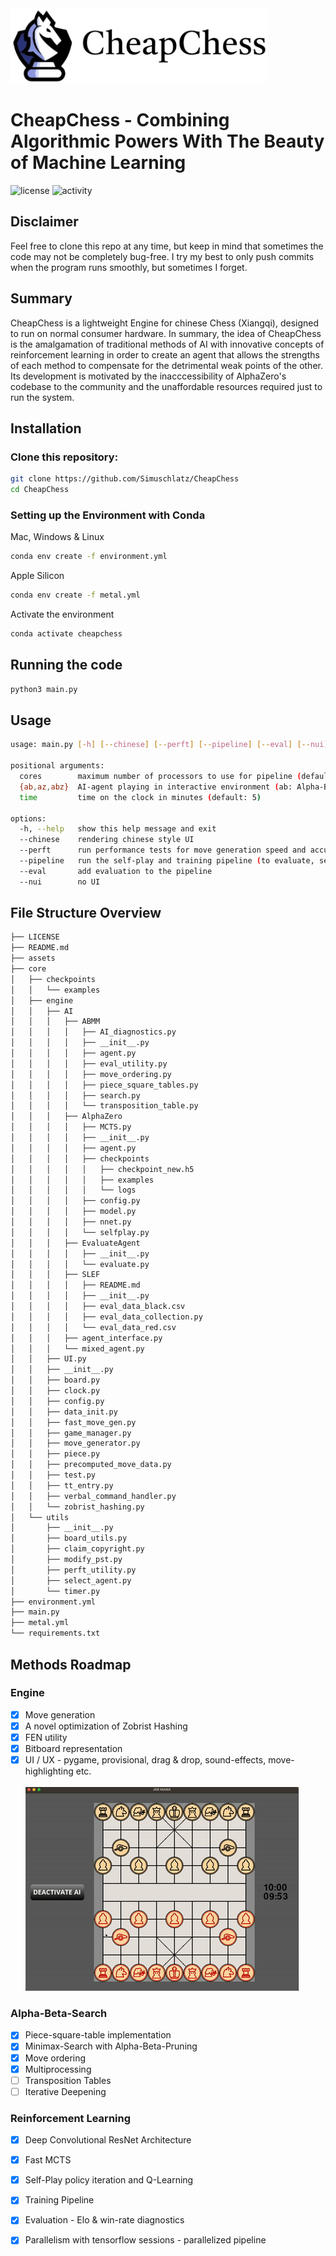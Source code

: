 <img src="./assets/imgs/Readmesrc/bannerTextTop.png" height="120">

# CheapChess - Combining Algorithmic Powers With The Beauty of Machine Learning
![license](https://img.shields.io/github/license/SiiiMiii/Chess-AI)
![activity](https://img.shields.io/github/commit-activity/m/SiiiMiii/Chess-AI)

## Disclaimer
Feel free to clone this repo at any time, but keep in mind that sometimes the code may not be completely bug-free. I try my best to only push commits when the program runs smoothly, but sometimes I forget.

## Summary
CheapChess is a lightweight Engine for chinese Chess (Xiangqi), designed to run on normal consumer hardware.
In summary, the idea of CheapChess is the amalgamation of traditional methods of AI with innovative concepts of reinforcement learning in order to create an agent that allows the strengths of each method to compensate for the detrimental weak points of the other. Its development is motivated by the inacccessibility of AlphaZero's codebase to the community and the unaffordable resources required just to run the system.


## Installation
### Clone this repository:
```bash
git clone https://github.com/Simuschlatz/CheapChess
cd CheapChess
```
### Setting up the Environment with Conda
Mac, Windows & Linux
```bash
conda env create -f environment.yml
```
Apple Silicon
```bash
conda env create -f metal.yml
```
Activate the environment
```bash
conda activate cheapchess
```
## Running the code
```bash
python3 main.py
```
## Usage
```bash
usage: main.py [-h] [--chinese] [--perft] [--pipeline] [--eval] [--nui] [cores] [{ab,az,abz}] [time]

positional arguments:
  cores        maximum number of processors to use for pipeline (default: multiprocessing.cpu_count())
  {ab,az,abz}  AI-agent playing in interactive environment (ab: Alpha-Beta, az: AlphaZero, abz: Alpha-Beta-Zero) (default: ab)
  time         time on the clock in minutes (default: 5)

options:
  -h, --help   show this help message and exit
  --chinese    rendering chinese style UI
  --perft      run performance tests for move generation speed and accuracy
  --pipeline   run the self-play and training pipeline (to evaluate, see --eval)
  --eval       add evaluation to the pipeline
  --nui        no UI

```

## File Structure Overview
```bash
├── LICENSE
├── README.md
├── assets
├── core
│   ├── checkpoints
│   │   └── examples
│   ├── engine
│   │   ├── AI
│   │   │   ├── ABMM
│   │   │   │   ├── AI_diagnostics.py
│   │   │   │   ├── __init__.py
│   │   │   │   ├── agent.py
│   │   │   │   ├── eval_utility.py
│   │   │   │   ├── move_ordering.py
│   │   │   │   ├── piece_square_tables.py
│   │   │   │   ├── search.py
│   │   │   │   └── transposition_table.py
│   │   │   ├── AlphaZero
│   │   │   │   ├── MCTS.py
│   │   │   │   ├── __init__.py
│   │   │   │   ├── agent.py
│   │   │   │   ├── checkpoints
│   │   │   │   │   ├── checkpoint_new.h5
│   │   │   │   │   ├── examples
│   │   │   │   │   └── logs
│   │   │   │   ├── config.py
│   │   │   │   ├── model.py
│   │   │   │   ├── nnet.py
│   │   │   │   └── selfplay.py
│   │   │   ├── EvaluateAgent
│   │   │   │   ├── __init__.py
│   │   │   │   └── evaluate.py
│   │   │   ├── SLEF
│   │   │   │   ├── README.md
│   │   │   │   ├── __init__.py
│   │   │   │   ├── eval_data_black.csv
│   │   │   │   ├── eval_data_collection.py
│   │   │   │   └── eval_data_red.csv
│   │   │   ├── agent_interface.py
│   │   │   └── mixed_agent.py
│   │   ├── UI.py
│   │   ├── __init__.py
│   │   ├── board.py
│   │   ├── clock.py
│   │   ├── config.py
│   │   ├── data_init.py
│   │   ├── fast_move_gen.py
│   │   ├── game_manager.py
│   │   ├── move_generator.py
│   │   ├── piece.py
│   │   ├── precomputed_move_data.py
│   │   ├── test.py
│   │   ├── tt_entry.py
│   │   ├── verbal_command_handler.py
│   │   └── zobrist_hashing.py
│   └── utils
│       ├── __init__.py
│       ├── board_utils.py
│       ├── claim_copyright.py
│       ├── modify_pst.py
│       ├── perft_utility.py
│       ├── select_agent.py
│       └── timer.py
├── environment.yml
├── main.py
├── metal.yml
└── requirements.txt
```

## Methods Roadmap
### Engine
- [x] Move generation
- [x] A novel optimization of Zobrist Hashing
- [x] FEN utility
- [x] Bitboard representation
- [x] UI / UX - pygame, provisional, drag & drop, sound-effects, move-highlighting etc.
<br></br>
![Gameplay](./assets/imgs/Readmesrc/gameplay.gif)

### Alpha-Beta-Search
- [x] Piece-square-table implementation
- [x] Minimax-Search with Alpha-Beta-Pruning
- [x] Move ordering
- [x] Multiprocessing
- [ ] Transposition Tables
- [ ] Iterative Deepening

### Reinforcement Learning
- [x] Deep Convolutional ResNet Architecture
- [x] Fast MCTS
- [x] Self-Play policy iteration and Q-Learning
- [x] Training Pipeline
- [x] Evaluation - Elo & win-rate diagnostics
- [x] Parallelism with tensorflow sessions - parallelized pipeline

